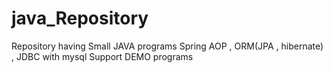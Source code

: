# java_Repository


Repository having Small JAVA programs 
Spring AOP , ORM(JPA , hibernate) , JDBC with mysql Support  DEMO programs
